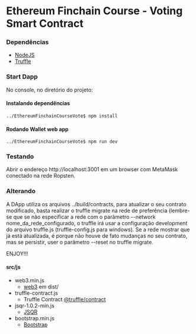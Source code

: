 # Ethereum Finchain Course - Voting Smart Contract

### Dependências

* [NodeJS](https://nodejs.org/en/)
* [Truffle](https://www.trufflesuite.com)

### Start Dapp
No console, no diretório do projeto:

#### Instalando dependências
`../EthereumFinchainCourseVote$ npm install`

#### Rodando Wallet web app
`../EthereumFinchainCourseVote$ npm run dev`

### Testando
Abrir o endereço http://localhost:3001 em um browser com MetaMask conectado na rede Ropsten.

### Alterando
A DApp utiliza os arquivos ../build/contracts, para atualizar o seu contrato modificado, basta realizar o truffle migrate na rede de preferência (lembre-se que se não especificar a rede com o parâmetro --network nome_da_rede_configurado, o truffle irá usar a configuração development do arquivo truffle.js (truffle-config.js para windows). Se a rede mostrar que já está atualizada, é porque não houve de fato mudanças no seu contrato, mas se persistir, user o parâmetro --reset no truffle migrate.

ENJOY!!!

#### src/js
* web3.min.js
  * [web3](https://web3js.readthedocs.io/en/v1.2.1/getting-started.html#adding-web3) em dist/
* truffle-contract.js
  * Truffle Contract [@truffle/contract](https://github.com/trufflesuite/truffle/tree/master/packages/contract)
* jsqr-1.0.2-min.js
  * [JSQR](https://www.jsqr.de/download.html)
* bootstrap.min.js
  * [Bootstrap](https://getbootstrap.com)
